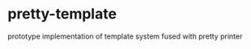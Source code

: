 pretty-template
===============

prototype implementation of template system fused with pretty printer